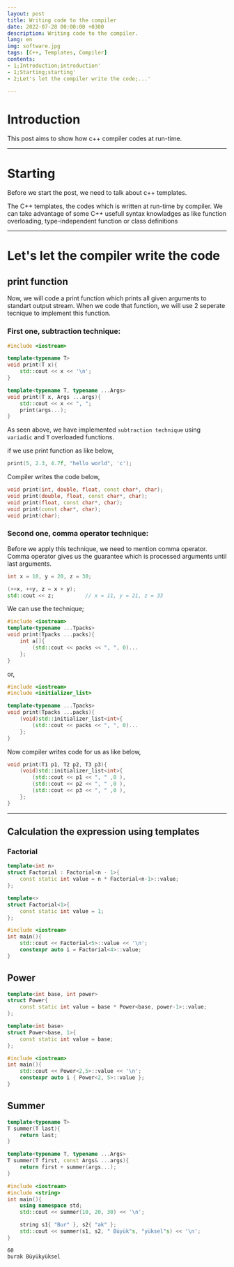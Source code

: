 ```yaml
---
layout: post
title: Writing code to the compiler
date: 2022-07-28 00:00:00 +0300
description: Writing code to the compiler.
lang: en
img: software.jpg
tags: [C++, Templates, Compiler]
contents: 
- 1;Introduction;introduction'
- 1;Starting;starting'
- 2;Let's let the compiler write the code;...'

---
```


# Introduction

This post aims to show how c++ compiler codes at run-time.

------------------------------------------------------------------------------

# Starting

Before we start the post, we need to talk about c++ templates. 

The C++ templates, the codes which is written at run-time by compiler. We can take advantage of some C++ usefull syntax knowladges as like function overloading, type-independent function or class definitions

____

# Let's let the compiler write the code

## print function

Now, we will code a print function which prints all given arguments to standart output stream. When we code that function, we will use 2 seperate tecnique to implement this function.

### First one, subtraction technique:

```cpp
#include <iostream>

template<typename T>
void print(T x){
    std::cout << x << '\n';
}

template<typename T, typename ...Args>
void print(T x, Args ...args){
    std::cout << x << ", ";
    print(args...);
}
```

As seen above, we have implemented `subtraction technique` using `variadic` and `T` overloaded functions.

if we use print function as like below,

```cpp
print(5, 2.3, 4.7f, "hello world", 'c');
```

Compiler writes the code below,

```cpp
void print(int, double, float, const char*, char);
void print(double, float, const char*, char);
void print(float, const char*, char);
void print(const char*, char);
void print(char);
```

### Second one, comma operator technique:

Before we apply this technique, we need to mention comma operator. Comma operator gives us the guarantee which is processed arguments until last arguments.

```cpp
int x = 10, y = 20, z = 30;

(++x, ++y, z = x + y);
std::cout << z;          // x = 11, y = 21, z = 33
```

We can use the technique;

```cpp
#include <iostream>
template<typename ...Tpacks>
void print(Tpacks ...packs){
    int a[]{
        (std::cout << packs << ", ", 0)...
    };
}
```

or,

```cpp
#include <iostream>
#include <initializer_list>

template<typename ...Tpacks>
void print(Tpacks ...packs){
    (void)std::initializer_list<int>{
        (std::cout << packs << ", ", 0)...
    };
}
```

Now compiler writes code  for us as like below,

```cpp
void print(T1 p1, T2 p2, T3 p3){
    (void)std::initializer_list<int>{
        (std::cout << p1 << ", " ,0 ),
        (std::cout << p2 << ", " ,0 ),
        (std::cout << p3 << ", " ,0 ),
    };
}
```

____

## Calculation the expression using templates

### Factorial

```cpp
template<int n>
struct Factorial : Factorial<n - 1>{
    const static int value = n * Factorial<n-1>::value;
};    

template<>
struct Factorial<1>{
    const static int value = 1;
};      
```

```cpp
#include <iostream>
int main(){
    std::cout << Factorial<5>::value << '\n';
    constexpr auto i = Factorial<4>::value;
}
```

## Power

```cpp
template<int base, int power>
struct Power{
    const static int value = base * Power<base, power-1>::value;
};

template<int base>
struct Power<base, 1>{
    const static int value = base;
};
```

```cpp
#include <iostream>
int main(){
    std::cout << Power<2,5>::value << '\n';
    constexpr auto i { Power<2, 5>::value };
}
```

## Summer

```cpp
template<typename T>
T summer(T last){
    return last;
}

template<typename T, typename ...Args>
T summer(T first, const Args& ...args){
    return first + summer(args...);
}
```

```cpp
#include <iostream>
#include <string>
int main(){
    using namespace std;
    std::cout << summer(10, 20, 30) << '\n';

    string s1{ "Bur" }, s2{ "ak" };
    std::cout << summer(s1, s2, " Büyük"s, "yüksel"s) << '\n';
}
```

```
60
burak Büyükyüksel
```
